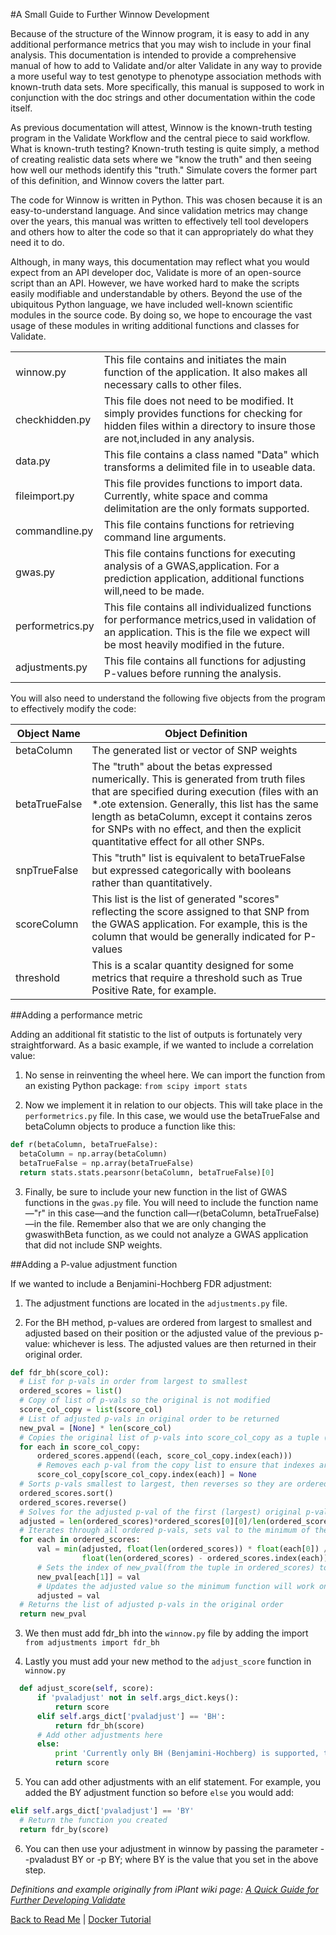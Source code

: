#A Small Guide to Further Winnow Development

Because of the structure of the Winnow program, it is easy to add in any 
additional performance metrics that you may wish to include in your final analysis. This documentation is intended to provide a comprehensive manual of how to add to Validate and/or alter Validate in any way to provide a more useful way to test genotype to phenotype association methods with known-truth data sets. 
More specifically, this manual is supposed to work in conjunction with the doc strings and other documentation within the code itself. 

As previous documentation will attest, Winnow is the known-truth testing program in the Validate Workflow and the central piece to said workflow.
What is known-truth testing? Known-truth testing is quite simply, a method of creating realistic data sets where we "know the truth" and then seeing how well our methods identify this "truth." 
Simulate covers the former part of this definition, and Winnow covers the latter part.

The code for Winnow is written in Python. This was chosen because it is an easy-to-understand language. And since validation metrics may change over the years, this manual was written to effectively tell tool developers and others how to alter the code so that it can appropriately do what they need it to do.

Although, in many ways, this documentation may reflect what you would expect from an API developer doc, Validate is more of an open-source script than an API. 
However, we have worked hard to make the scripts easily modifiable and understandable by others. Beyond the use of the ubiquitous Python language, 
we have included well-known scientific modules in the source code. By doing so, we hope to encourage the vast usage of these modules in writing additional functions and classes for Validate.

|          |                                                              |
|------------------|----------------------------------------------------------------------------------------------------------------------------------------------------------------------------------------|
| winnow.py        | This file contains and initiates the main function of the application.  It also makes all necessary calls to other files.                                                              |
| checkhidden.py   | This file does not need to be modified.  It simply provides functions for checking for hidden files within a directory to insure those are not,included in any analysis.               |
| data.py          | This file contains a class named "Data" which transforms a delimited file in to useable data.                                                                                          |
| fileimport.py    | This file provides functions to import data.  Currently, white space and comma delimitation are the only formats supported.                                                            |
| commandline.py   | This file contains functions for retrieving command line arguments.                                                                                                                    |
| gwas.py          | This file contains functions for executing analysis of a GWAS,application.  For a prediction application, additional functions will,need to be made.                                   |
| performetrics.py | This file contains all individualized functions for performance metrics,used in validation of an application.  This is the file we expect will be most heavily modified in the future. 
| adjustments.py   | This file contains all functions for adjusting P-values before running the analysis. |

You will also need to understand the following five objects from the program to effectively modify the code:

| Object Name   | Object Definition                                                                                                                                                                                                                                                                                                                 |
|---------------|-----------------------------------------------------------------------------------------------------------------------------------------------------------------------------------------------------------------------------------------------------------------------------------------------------------------------------------|
| betaColumn    | The generated list or vector of SNP weights                                                                                                                                                                                                                                                                                       |
| betaTrueFalse | The "truth" about the betas expressed numerically. This is generated from truth files that are specified during execution (files with an *.ote extension. Generally, this list has the same length as betaColumn, except it contains zeros for SNPs with no effect, and then the explicit quantitative effect for all other SNPs. |
| snpTrueFalse  | This "truth" list is equivalent to betaTrueFalse but expressed categorically with booleans rather than quantitatively.                                                                                                                                                                                                            |
| scoreColumn   | This list is the list of generated "scores" reflecting the score assigned to that SNP from the GWAS application. For example, this is the column that would be generally indicated for P-values                                                                                                                                   |
| threshold     | This is a scalar quantity designed for some metrics that require a threshold such as True Positive Rate, for example.                                                                                                                                                                                                             |

##Adding a performance metric

Adding an additional fit statistic to the list of outputs is fortunately very straightforward. As a basic example, if we wanted to include a correlation value:

1) No sense in reinventing the wheel here. We can import the function from an existing Python package: 
`from scipy import stats`

2) Now we implement it in relation to our objects. This will take place in the `performetrics.py` file. 
In this case, we would use the betaTrueFalse and betaColumn objects to produce a function like this:
``` python
def r(betaColumn, betaTrueFalse):
  betaColumn = np.array(betaColumn)
  betaTrueFalse = np.array(betaTrueFalse)
  return stats.stats.pearsonr(betaColumn, betaTrueFalse)[0]
```

3) Finally, be sure to include your new function in the list of GWAS functions in the `gwas.py` file. 
You will need to include the function name—"r" in this case—and the function call—r(betaColumn, betaTrueFalse)—in the file. 
Remember also that we are only changing the gwaswithBeta function, as we could not analyze a GWAS application that did not include SNP weights.

##Adding a P-value adjustment function

If we wanted to include a Benjamini-Hochberg FDR adjustment:

1) The adjustment functions are located in the `adjustments.py` file.

2) For the BH method, p-values are ordered from largest to smallest and adjusted based on their position or the adjusted value of the previous p-value: whichever is less. The adjusted values are then returned in their original order.

``` python
def fdr_bh(score_col):
  # List for p-vals in order from largest to smallest
  ordered_scores = list()
  # Copy of list of p-vals so the original is not modified
  score_col_copy = list(score_col)
  # List of adjusted p-vals in original order to be returned
  new_pval = [None] * len(score_col)
  # Copies the original list of p-vals into score_col_copy as a tuple (p, index(p)) so we can save the original          order
  for each in score_col_copy:
      ordered_scores.append((each, score_col_copy.index(each)))
      # Removes each p-val from the copy list to ensure that indexes are accurate in case of duplicate p-cals
      score_col_copy[score_col_copy.index(each)] = None
  # Sorts p-vals smallest to largest, then reverses so they are ordered largest to smallest
  ordered_scores.sort()
  ordered_scores.reverse()
  # Solves for the adjusted p-val of the first (largest) original p-val
  adjusted = len(ordered_scores)*ordered_scores[0][0]/len(ordered_scores)
  # Iterates through all ordered p-vals, sets val to the minimum of the previous adjustment and current adjustment
  for each in ordered_scores:
      val = min(adjusted, float(len(ordered_scores)) * float(each[0]) /
                float(len(ordered_scores) - ordered_scores.index(each)))
      # Sets the index of new_pval(from the tuple in ordered_scores) to the adjusted p-val
      new_pval[each[1]] = val
      # Updates the adjusted value so the minimum function will work on the next iteration
      adjusted = val
  # Returns the list of adjusted p-vals in the original order
  return new_pval
```

3) We then must add fdr_bh into the `winnow.py` file by adding the import `from adjustments import fdr_bh`

4) Lastly you must add your new method to the `adjust_score` function in `winnow.py` 

```python
  def adjust_score(self, score):
      if 'pvaladjust' not in self.args_dict.keys():
          return score
      elif self.args_dict['pvaladjust'] == 'BH':
          return fdr_bh(score)
      # Add other adjustments here
      else:
          print 'Currently only BH (Benjamini-Hochberg) is supported, the original P-values will be used'
          return score
```

5) You can add other adjustments with an elif statement. For example, you added the BY adjustment function so before `else` you would add:

```python
elif self.args_dict['pvaladjust'] == 'BY'
  # Return the function you created
  return fdr_by(score)
```

6) You can then use your adjustment in winnow by passing the parameter --pvaladust BY or -p BY; where BY is the value that you set in the above step.

*Definitions and example originally from iPlant wiki page: [A Quick Guide for Further Developing Validate](https://pods.iplantcollaborative.org/wiki/display/docs/A+Quick+Guide+for+Further+Developing+Validate)*

[Back to Read Me](../README.md) | [Docker Tutorial](docker_info/Docker_Tutorial.md)
